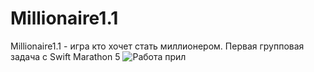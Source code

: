 # Millionaire1.1

Millionaire1.1 - игра кто хочет стать миллионером.
Первая групповая задача с Swift Marathon 5
![Работа прил](https://github.com/MAKSIM89PW/Millionaire1.1/blob/main/Simulator%20Screen%20Recording%20-%20iPhone%2014%20Pro%20Max%20-%202023-08-12%20at%2000.38.19.gif)

